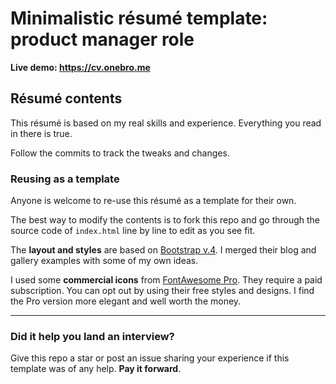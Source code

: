 # Minimalistic résumé template: product manager role

**Live demo: https://cv.onebro.me**


## Résumé contents

This résumé is based on my real skills and experience. Everything you read in there is true. 

Follow the commits to track the tweaks and changes.

### Reusing as a template

Anyone is welcome to re-use this résumé as a template for their own.

The best way to modify the contents is to fork this repo and go through the source code of `index.html` line by line to edit as you see fit.

The **layout and styles** are based on [Bootstrap v.4](https://getbootstrap.com/). I merged their blog and gallery examples with some of my own ideas.

I used some **commercial icons** from [FontAwesome Pro](https://fontawesome.com/). They require a paid subscription. You can opt out by using their free styles and designs. I find the Pro version more elegant and well worth the money.

----


### Did it help you land an interview?

Give this repo a star or post an issue sharing your experience if this template was of any help. **Pay it forward**.



